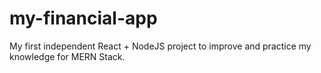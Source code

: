 # my-financial-app
My first independent React + NodeJS project to improve and practice my knowledge for MERN Stack.
